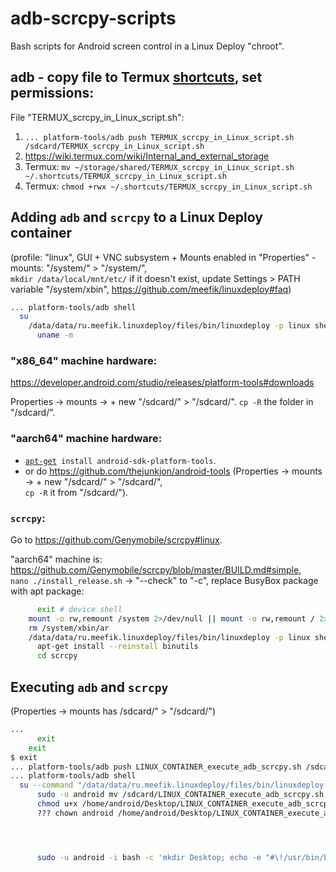# adb-scrcpy-scripts
Bash scripts for Android screen control in a Linux Deploy "chroot".

## adb - copy file to Termux [shortcuts](https://github.com/termux/termux-widget#readme), set permissions:

File "TERMUX_scrcpy_in_Linux_script.sh":

 1. `... platform-tools/adb push TERMUX_scrcpy_in_Linux_script.sh /sdcard/TERMUX_scrcpy_in_Linux_script.sh`
 2. https://wiki.termux.com/wiki/Internal_and_external_storage
 3. Termux: `mv ~/storage/shared/TERMUX_scrcpy_in_Linux_script.sh ~/.shortcuts/TERMUX_scrcpy_in_Linux_script.sh`
 4. Termux: `chmod +rwx ~/.shortcuts/TERMUX_scrcpy_in_Linux_script.sh`

## Adding `adb` and `scrcpy` to a Linux Deploy container
(profile: "linux", GUI + VNC subsystem + Mounts enabled in "Properties" - mounts: "/system/" > "/system/",  
`mkdir /data/local/mnt/etc/` if it doesn't exist, update Settings > PATH variable "/system/xbin", https://github.com/meefik/linuxdeploy#faq)

```bash
... platform-tools/adb shell                                           # remote device shell
  su                                                                     # root login
    /data/data/ru.meefik.linuxdeploy/files/bin/linuxdeploy -p linux shell  # container root login
      uname -m                                                               # the machine hardware name
```

### "x86_64" machine hardware:

https://developer.android.com/studio/releases/platform-tools#downloads

Properties -> mounts -> + new "/sdcard/" > "/sdcard/".
`cp -R` the folder in "/sdcard/".

### "aarch64" machine hardware:

- [`apt-get`](https://opensource.com/article/18/8/how-install-software-linux-command-line)` install android-sdk-platform-tools`.
- or do https://github.com/thejunkjon/android-tools (Properties -> mounts -> + new "/sdcard/" > "/sdcard/",  
 `cp -R` it from "/sdcard/").

### `scrcpy`:

Go to https://github.com/Genymobile/scrcpy#linux.

"aarch64" machine is: https://github.com/Genymobile/scrcpy/blob/master/BUILD.md#simple,  
`nano ./install_release.sh` -> "--check" to "-c", replace BusyBox package with apt package:

```bash
      exit # device shell
    mount -o rw,remount /system 2>/dev/null || mount -o rw,remount / 2>/dev/null
    rm /system/xbin/ar
    /data/data/ru.meefik.linuxdeploy/files/bin/linuxdeploy -p linux shell
      apt-get install --reinstall binutils
      cd scrcpy
```

## Executing `adb` and `scrcpy`

(Properties -> mounts has /sdcard/" > "/sdcard/")
```bash
...
      exit
    exit
$ exit
... platform-tools/adb push LINUX_CONTAINER_execute_adb_scrcpy.sh /sdcard/LINUX_CONTAINER_execute_adb_scrcpy.sh
... platform-tools/adb shell                                                            # remote device shell
  su --command "/data/data/ru.meefik.linuxdeploy/files/bin/linuxdeploy -p linux shell"  # root login, container root login
      sudo -u android mv /sdcard/LINUX_CONTAINER_execute_adb_scrcpy.sh Desktop/LINUX_CONTAINER_execute_adb_scrcpy.sh
      chmod u+x /home/android/Desktop/LINUX_CONTAINER_execute_adb_scrcpy.sh
      ??? chown android /home/android/Desktop/LINUX_CONTAINER_execute_adb_scrcpy.sh




      sudo -u android -i bash -c 'mkdir Desktop; echo -e "#\!/usr/bin/bash\nx-terminal-emulator" > Desktop/terminal.sh'; chmod u+x /home/android/Desktop/terminal.sh
```
